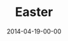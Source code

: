 ---
layout: message
category: message
series: "How to Change the World"
title: "Easter"
date: 2014-04-19-00-00
message_id: 860
program: "http://s3.amazonaws.com/crossroads-media/media/legacy/documents/EasterProgram_LO.pdf"
audio: "http://s3.amazonaws.com/crossroads-media/media/legacy/mp3/htctw_05.mp3"
audio-duration: ":"
description: ""
video: "https://s3.amazonaws.com/crossroadsvideomessages/htctw_05.mp4"
video-duration: ":"
video-image: "http://s3.amazonaws.com/crossroads-media/images/legacy/content/htctw_05_still.jpg"
explicit: "N"
---